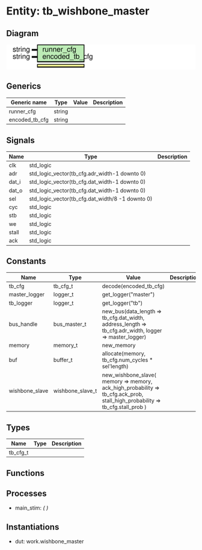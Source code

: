 # Entity: tb_wishbone_master
## Diagram
![Diagram](tb_wishbone_master.svg "Diagram")
## Generics
| Generic name   | Type   | Value | Description |
| -------------- | ------ | ----- | ----------- |
| runner_cfg     | string |       |             |
| encoded_tb_cfg | string |       |             |
## Signals
| Name  | Type                                             | Description |
| ----- | ------------------------------------------------ | ----------- |
| clk   | std_logic                                        |             |
| adr   | std_logic_vector(tb_cfg.adr_width-1 downto 0)    |             |
| dat_i | std_logic_vector(tb_cfg.dat_width-1 downto 0)    |             |
| dat_o | std_logic_vector(tb_cfg.dat_width-1 downto 0)    |             |
| sel   | std_logic_vector(tb_cfg.dat_width/8 -1 downto 0) |             |
| cyc   | std_logic                                        |             |
| stb   | std_logic                                        |             |
| we    | std_logic                                        |             |
| stall | std_logic                                        |             |
| ack   | std_logic                                        |             |
## Constants
| Name           | Type             | Value                                                                                                                                       | Description |
| -------------- | ---------------- | ------------------------------------------------------------------------------------------------------------------------------------------- | ----------- |
| tb_cfg         | tb_cfg_t         |  decode(encoded_tb_cfg)                                                                                                                     |             |
| master_logger  | logger_t         |  get_logger("master")                                                                                                                       |             |
| tb_logger      | logger_t         |  get_logger("tb")                                                                                                                           |             |
| bus_handle     | bus_master_t     |  new_bus(data_length => tb_cfg.dat_width,       address_length => tb_cfg.adr_width, logger => master_logger)                                |             |
| memory         | memory_t         |  new_memory                                                                                                                                 |             |
| buf            | buffer_t         |  allocate(memory, tb_cfg.num_cycles * sel'length)                                                                                           |             |
| wishbone_slave | wishbone_slave_t |  new_wishbone_slave(     memory => memory,     ack_high_probability => tb_cfg.ack_prob,     stall_high_probability => tb_cfg.stall_prob   ) |             |
## Types
| Name     | Type | Description |
| -------- | ---- | ----------- |
| tb_cfg_t |      |             |
## Functions
## Processes
- main_stim: _(  )_

## Instantiations
- dut: work.wishbone_master
